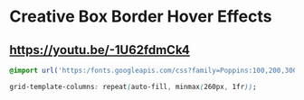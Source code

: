 # Creative Box Border Hover Effects
## https://youtu.be/-1U62fdmCk4
```css
@import url('https:/fonts.googleapis.com/css?family=Poppins:100,200,300,400,500,600,700,800,900');

grid-template-columns: repeat(auto-fill, minmax(260px, 1fr));
```